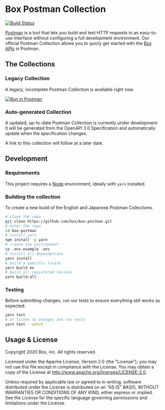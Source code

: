 # Box Postman Collection

[![Build Status](https://travis-ci.com/box/box-postman.svg?branch=master)](https://travis-ci.com/box/box-postman)

[Postman](https://www.getpostman.com/) is a tool that lets you build and test HTTP requests in an easy-to-use interface without configuring a full development environment. Our official Postman Collection allows you to quicly get started with the [Box APIs](https://developer.box.com/) in Postman.

## The Collections

### Legacy Collection

A legacy, incomplete Postman Collection is available right now.

[![Run in Postman](https://run.pstmn.io/button.svg)](https://app.getpostman.com/run-collection/87493998b8bbe053a8f9 )

### Auto-generated Collection

A updated, up-to-date Postman Collection is currently under development. It will be generated from the OpenAPI 3.0 Specification and automatically update when the specification changes.

A link to this collection will follow at a later date.

## Development

### Requirements

This project requires a [Node](https://nodejs.org/) environment, ideally with `yarn` installed.

### Building the collection

To create a new build of the English and Japanese Postman Collections.

```sh
# clone the repo
git clone https://github.com/box/box-postman.git
# enter the repo
cd box-postman
# install yarn
npm install -g yarn
# create the environment
cp .env.example .env
# install all dependencies
yarn install
# build a specific locale
yarn build en
# build all registered locales
yarn build:all
```

### Testing

Before submitting changes, run our tests to ensure everything still works as expected.

```sh
yarn test
# or listen to changes and run tests
yarn test --watch
```

## Usage & License

Copyright 2020 Box, Inc. All rights reserved.

Licensed under the Apache License, Version 2.0 (the "License"); you may not use
this file except in compliance with the License. You may obtain a copy of the
License at http://www.apache.org/licenses/LICENSE-2.0.

Unless required by applicable law or agreed to in writing, software distributed
under the License is distributed on an "AS IS" BASIS, WITHOUT WARRANTIES OR
CONDITIONS OF ANY KIND, either express or implied. See the License for the
specific language governing permissions and limitations under the License.
